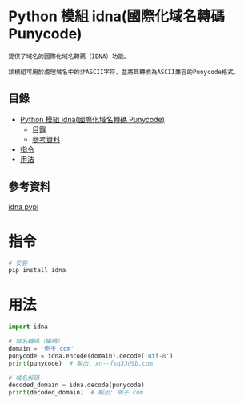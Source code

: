# Python 模組 idna(國際化域名轉碼 Punycode)

```
提供了域名的國際化域名轉碼（IDNA）功能。

該模組可用於處理域名中的非ASCII字符，並將其轉換為ASCII兼容的Punycode格式。
```

## 目錄

- [Python 模組 idna(國際化域名轉碼 Punycode)](#python-模組-idna國際化域名轉碼-punycode)
	- [目錄](#目錄)
	- [參考資料](#參考資料)
- [指令](#指令)
- [用法](#用法)

## 參考資料

[idna pypi](https://pypi.org/project/idna/)

# 指令

```bash
# 安裝
pip install idna
```

# 用法

```Python
import idna

# 域名轉碼（編碼）
domain = '例子.com'
punycode = idna.encode(domain).decode('utf-8')
print(punycode)  # 輸出: xn--fsq33d9b.com

# 域名解碼
decoded_domain = idna.decode(punycode)
print(decoded_domain)  # 輸出: 例子.com
```
